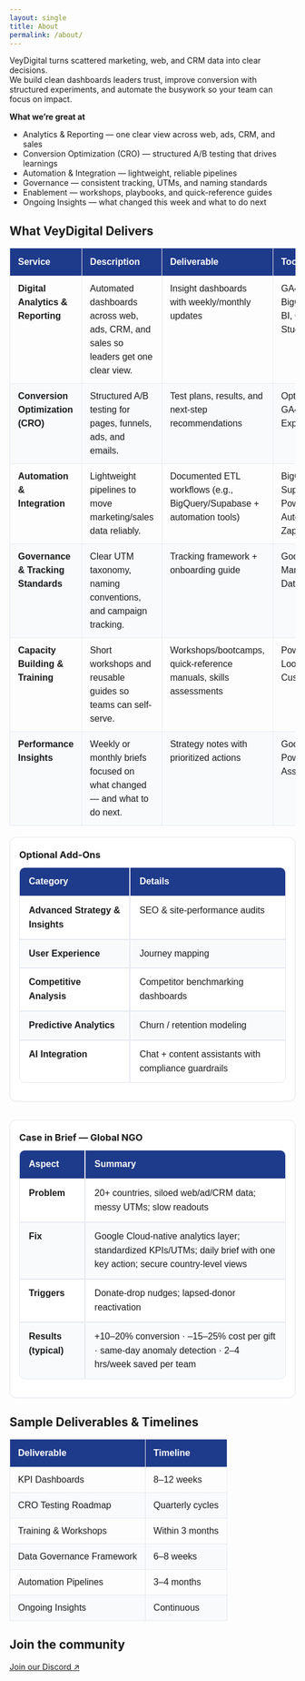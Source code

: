 ```yaml
---
layout: single
title: About
permalink: /about/
---
```


VeyDigital turns scattered marketing, web, and CRM data into clear decisions.  
We build clean dashboards leaders trust, improve conversion with structured experiments, and automate the busywork so your team can focus on impact.

**What we’re great at**
- Analytics & Reporting — one clear view across web, ads, CRM, and sales  
- Conversion Optimization (CRO) — structured A/B testing that drives learnings  
- Automation & Integration — lightweight, reliable pipelines  
- Governance — consistent tracking, UTMs, and naming standards  
- Enablement — workshops, playbooks, and quick-reference guides  
- Ongoing Insights — what changed this week and what to do next

<h2 class="vd-wide-title">What VeyDigital Delivers</h2>

<style>
  /* ---------------- Base table style (page-scoped) ---------------- */
  table.vd-plain {
    font-family: Arial, Helvetica, sans-serif;
    border-collapse: collapse;
    width: 100%;
    table-layout: auto;             /* natural sizing (no scroll) */
    margin: 0 0 1.25rem 0;
  }
  table.vd-plain td,
  table.vd-plain th {
    border: 1px solid #e6e9ef;
    padding: 10px 14px;
    vertical-align: top;
    white-space: normal;
    word-break: normal;
    hyphens: auto;
    line-height: 1.5;
  }
  table.vd-plain tr:nth-child(even) { background-color: #f8fafc; }
  table.vd-plain tr:hover { background-color: #f1f5fb; }
  table.vd-plain th {
    padding-top: 12px;
    padding-bottom: 12px;
    text-align: left;
    background-color: #1E3A8A;      /* VeyDigital deep blue */
    color: #fff;
    font-weight: 700;
  }

  /* Keep the H1 "About" in the normal content column (no centering/transform) */
  .page__title {
    text-align: left;
    position: static;
    transform: none;
    width: auto;
    max-width: none;
    margin-left: 0;
    margin-right: 0;
  }

  /* ---------- Widen ONLY the Deliverables table + match its section title ---------- */
  @media (min-width: 1024px) {
    table.vd-delivers-wide {
      position: relative;
      left: 50%;
      transform: translateX(-50%);
      width: min(1400px, 96vw);
      max-width: 1400px;
    }
    .vd-wide-title {
      text-align: left;
      position: relative;
      left: 50%;
      transform: translateX(-50%);
      width: min(1400px, 96vw);
      max-width: 1400px;
      margin: 0 0 .75rem 0;
    }
  }

  /* ---------------- Two-up grid for Optional Add-Ons + Case in Brief ---------------- */
  .vd-two-up {
    display: grid;
    grid-template-columns: 1fr;
    gap: 2rem;                    /* more breathing room between columns */
    align-items: start;
    margin-top: .5rem;
    margin-bottom: 1.25rem;
  }
  @media (min-width: 1024px) {
    .vd-two-up { grid-template-columns: minmax(0,1fr) minmax(0,1fr); }
  }
  .vd-two-up > * { min-width: 0; }         /* let tables shrink to fit side-by-side */
  .vd-two-up h3 { margin: 0 0 .75rem 0; }

  /* Card styling around each column for a professional look */
  .vd-two-up .vd-col {
    background: #fff;
    border: 1px solid #e6e9ef;
    border-radius: 12px;
    padding: 1rem 1rem .75rem;
    box-shadow: 0 1px 2px rgba(16,24,40,.04);
  }

  /* Fine-tune table spacing inside cards */
  .vd-two-up .vd-col table.vd-plain {
    width: 100%;
    border-collapse: separate;
    border-spacing: 0;
  }
  .vd-two-up .vd-col table.vd-plain th,
  .vd-two-up .vd-col table.vd-plain td {
    padding: 12px 16px;           /* nicer density for side tables */
    border-color: #e6e9ef;
    line-height: 1.55;
  }
  .vd-two-up .vd-col table.vd-plain thead th {
    background: #1E3A8A;
    color: #fff;
    font-weight: 700;
  }
  .vd-two-up .vd-col table.vd-plain tbody tr:nth-child(even) td { background: #f8fafc; }
  .vd-two-up .vd-col table.vd-plain tbody tr:hover td { background: #f1f5fb; }

  /* Rounded corners */
  .vd-two-up .vd-col table.vd-plain thead th:first-child { border-top-left-radius: 10px; }
  .vd-two-up .vd-col table.vd-plain thead th:last-child  { border-top-right-radius: 10px; }
  .vd-two-up .vd-col table.vd-plain tbody tr:last-child td:first-child { border-bottom-left-radius: 10px; }
  .vd-two-up .vd-col table.vd-plain tbody tr:last-child td:last-child  { border-bottom-right-radius: 10px; }

  /* Column width balance (desktop) */
  @media (min-width: 1024px) {
    /* Optional Add-Ons: label/content */
    .vd-two-up .vd-col:first-child table.vd-plain thead th:nth-child(1),
    .vd-two-up .vd-col:first-child table.vd-plain tbody td:nth-child(1) { width: 42%; }
    .vd-two-up .vd-col:first-child table.vd-plain thead th:nth-child(2),
    .vd-two-up .vd-col:first-child table.vd-plain tbody td:nth-child(2) { width: 58%; }

    /* Case in Brief: aspect/summary */
    .vd-two-up .vd-col:last-child table.vd-plain thead th:nth-child(1),
    .vd-two-up .vd-col:last-child table.vd-plain tbody td:nth-child(1) { width: 28%; }
    .vd-two-up .vd-col:last-child table.vd-plain thead th:nth-child(2),
    .vd-two-up .vd-col:last-child table.vd-plain tbody td:nth-child(2) { width: 72%; }
  }

  /* === FIX: Wide wrapper + clean 2-col grid (no width fighting) === */

/* Align this section to the same wide width as the Deliverables table */
.vd-wide {
  width: 100%;
  margin: 0 auto;
}
@media (min-width: 1024px) {
  .vd-wide {
    width: min(1400px, 96vw);
    max-width: 1400px;
  }
}

/* Two uniform columns with ample gap; stacks on mobile */
.vd-two-up {
  display: grid;
  grid-template-columns: 1fr;      /* mobile */
  gap: 2rem;                       /* comfortable spacing */
  align-items: start;
}
@media (min-width: 1024px) {
  .vd-two-up { grid-template-columns: repeat(2, minmax(0, 1fr)); }
}

/* Card look without shrinking content */
.vd-two-up .vd-col {
  background: #fff;
  border: 1px solid #e6e9ef;
  border-radius: 12px;
  padding: 1rem 1rem .75rem;
  box-shadow: 0 1px 2px rgba(16,24,40,.04);
  min-width: 0;                    /* let tables shrink inside columns */
}
.vd-two-up .vd-col h3 { margin: .25rem 0 .75rem; }

/* Tables inside the cards */
.vd-two-up .vd-col table.vd-plain {
  width: 100%;
  border-collapse: separate;
  border-spacing: 0;
}

/* Professional padding + readable line-height */
.vd-two-up .vd-col table.vd-plain th,
.vd-two-up .vd-col table.vd-plain td {
  padding: 12px 16px;
  line-height: 1.55;
  border-color: #e6e9ef;
  width: auto !important;          /* override any previous width rules */
}

/* Keep your brand header */
.vd-two-up .vd-col table.vd-plain thead th {
  background: #1E3A8A;
  color: #fff;
  font-weight: 700;
}

/* Gentle zebra + hover */
.vd-two-up .vd-col table.vd-plain tbody tr:nth-child(even) td { background: #f8fafc; }
.vd-two-up .vd-col table.vd-plain tbody tr:hover td { background: #f1f5fb; }

/* Rounded corners */
.vd-two-up .vd-col table.vd-plain thead th:first-child { border-top-left-radius: 10px; }
.vd-two-up .vd-col table.vd-plain thead th:last-child  { border-top-right-radius: 10px; }
.vd-two-up .vd-col table.vd-plain tbody tr:last-child td:first-child { border-bottom-left-radius: 10px; }
.vd-two-up .vd-col table.vd-plain tbody tr:last-child td:last-child  { border-bottom-right-radius: 10px; }

</style>

<table class="vd-plain vd-delivers-wide">
  <thead>
    <tr>
      <th>Service</th>
      <th>Description</th>
      <th>Deliverable</th>
      <th>Tools</th>
    </tr>
  </thead>
  <tbody>
    <tr>
      <td><strong>Digital Analytics &amp; Reporting</strong></td>
      <td>Automated dashboards across web, ads, CRM, and sales so leaders get one clear view.</td>
      <td>Insight dashboards with weekly/monthly updates</td>
      <td>GA4, GTM, BigQuery, Power BI, Cloud BI Studio</td>
    </tr>
    <tr>
      <td><strong>Conversion Optimization (CRO)</strong></td>
      <td>Structured A/B testing for pages, funnels, ads, and emails.</td>
      <td>Test plans, results, and next-step recommendations</td>
      <td>Optimizely/VWO, GA4 Experiments</td>
    </tr>
    <tr>
      <td><strong>Automation &amp; Integration</strong></td>
      <td>Lightweight pipelines to move marketing/sales data reliably.</td>
      <td>Documented ETL workflows (e.g., BigQuery/Supabase + automation tools)</td>
      <td>BigQuery, Supabase, Power Automate, Zapier</td>
    </tr>
    <tr>
      <td><strong>Governance &amp; Tracking Standards</strong></td>
      <td>Clear UTM taxonomy, naming conventions, and campaign tracking.</td>
      <td>Tracking framework + onboarding guide</td>
      <td>Google Tag Manager, GA4, Data Studio</td>
    </tr>
    <tr>
      <td><strong>Capacity Building &amp; Training</strong></td>
      <td>Short workshops and reusable guides so teams can self-serve.</td>
      <td>Workshops/bootcamps, quick-reference manuals, skills assessments</td>
      <td>Power BI, Looker Studio, Custom LMS</td>
    </tr>
    <tr>
      <td><strong>Performance Insights</strong></td>
      <td>Weekly or monthly briefs focused on what changed — and what to do next.</td>
      <td>Strategy notes with prioritized actions</td>
      <td>Google Sheets, Power BI, AI Assistant</td>
    </tr>
  </tbody>
</table>

<div class="vd-two-up">
  <div class="vd-col">
    <h3>Optional Add-Ons</h3>
    <table class="vd-plain">
      <thead>
        <tr>
          <th>Category</th>
          <th>Details</th>
        </tr>
      </thead>
      <tbody>
        <tr><td><strong>Advanced Strategy &amp; Insights</strong></td><td>SEO &amp; site-performance audits</td></tr>
        <tr><td><strong>User Experience</strong></td><td>Journey mapping</td></tr>
        <tr><td><strong>Competitive Analysis</strong></td><td>Competitor benchmarking dashboards</td></tr>
        <tr><td><strong>Predictive Analytics</strong></td><td>Churn / retention modeling</td></tr>
        <tr><td><strong>AI Integration</strong></td><td>Chat + content assistants with compliance guardrails</td></tr>
      </tbody>
    </table>
  </div>

  <div class="vd-col">
    <h3>Case in Brief — Global NGO</h3>
    <table class="vd-plain">
      <thead>
        <tr>
          <th>Aspect</th>
          <th>Summary</th>
        </tr>
      </thead>
      <tbody>
        <tr><td><strong>Problem</strong></td><td>20+ countries, siloed web/ad/CRM data; messy UTMs; slow readouts</td></tr>
        <tr><td><strong>Fix</strong></td><td>Google Cloud-native analytics layer; standardized KPIs/UTMs; daily brief with one key action; secure country-level views</td></tr>
        <tr><td><strong>Triggers</strong></td><td>Donate-drop nudges; lapsed-donor reactivation</td></tr>
        <tr><td><strong>Results (typical)</strong></td><td>+10–20% conversion · –15–25% cost per gift · same-day anomaly detection · 2–4 hrs/week saved per team</td></tr>
      </tbody>
    </table>
  </div>
</div>

## Sample Deliverables &amp; Timelines

<table class="vd-plain">
  <thead>
    <tr>
      <th>Deliverable</th>
      <th>Timeline</th>
    </tr>
  </thead>
  <tbody>
    <tr><td>KPI Dashboards</td><td>8–12 weeks</td></tr>
    <tr><td>CRO Testing Roadmap</td><td>Quarterly cycles</td></tr>
    <tr><td>Training &amp; Workshops</td><td>Within 3 months</td></tr>
    <tr><td>Data Governance Framework</td><td>6–8 weeks</td></tr>
    <tr><td>Automation Pipelines</td><td>3–4 months</td></tr>
    <tr><td>Ongoing Insights</td><td>Continuous</td></tr>
  </tbody>
</table>

## Join the community

<p><a href="https://discord.gg/yourInvite">Join our Discord ↗</a></p>



